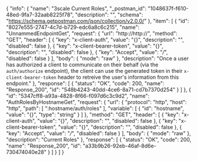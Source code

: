 {
  "info": {
    "name": "3scale Current Roles",
    "_postman_id": "1048637f-f610-48ed-9fa7-32aab8225f78",
    "description": "",
    "schema": "https://schema.getpostman.com/json/collection/v2.0.0/"
  },
  "item": [
    {
      "id": "8027e555-2747-4c7d-b729-edc6a8c6c215",
      "name": "UnnammedEndpointGet",
      "request": {
        "url": "http://http://",
        "method": "GET",
        "header": [
          {
            "key": "x-client-auth",
            "value": "{}",
            "description": "",
            "disabled": false
          },
          {
            "key": "x-client-bearer-token",
            "value": "{}",
            "description": "",
            "disabled": false
          },
          {
            "key": "Accept",
            "value": "*/*",
            "disabled": false
          }
        ],
        "body": {
          "mode": "raw"
        },
        "description": "Once a user has authorized a client to communicate on their behalf (via the `auth/authorize` endpoint), the client can use the generated token in their `x-client-bearer-token` header to retreive the user's information from this endpoint."
      },
      "response": [
        {
          "status": "OK",
          "code": 200,
          "name": "Response_200",
          "id": "548b4243-40dd-4ce6-8a71-cd7b7370d254"
        }
      ]
    },
    {
      "id": "5347cff8-a93a-4828-8f66-f097d6c3c9d2",
      "name": "AuthRolesByHostnameGet",
      "request": {
        "url": {
          "protocol": "http",
          "host": "http",
          "path": [
            ":hostname/auth/roles"
          ],
          "variable": [
            {
              "id": "hostname",
              "value": "{}",
              "type": "string"
            }
          ]
        },
        "method": "GET",
        "header": [
          {
            "key": "x-client-auth",
            "value": "{}",
            "description": "",
            "disabled": false
          },
          {
            "key": "x-client-bearer-token",
            "value": "{}",
            "description": "",
            "disabled": false
          },
          {
            "key": "Accept",
            "value": "*/*",
            "disabled": false
          }
        ],
        "body": {
          "mode": "raw"
        },
        "description": "Current Roles"
      },
      "response": [
        {
          "status": "OK",
          "code": 200,
          "name": "Response_200",
          "id": "a33b9b26-92eb-46af-8d6e-730474040e28"
        }
      ]
    }
  ]
}